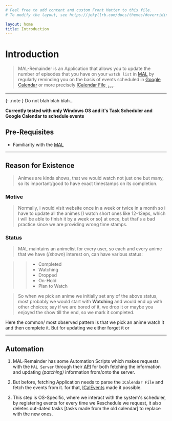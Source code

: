 ```yaml
---
# Feel free to add content and custom Front Matter to this file.
# To modify the layout, see https://jekyllrb.com/docs/themes/#overriding-theme-defaults

layout: home
title: Introduction
---
```


# Introduction

> MAL-Remainder is an Application that allows you to update the number of episodes that you have on your `watch list` in [MAL](https://myanimelist.net) by regularly reminding you on the basis of events scheduled in [Google Calendar](https://www.google.com/calendar/about/) or more precisely [ICalendar File](https://en.wikipedia.org/wiki/ICalendar)<sub>`.ics`</sub>.

---

{: .note }
Do not blah blah blah...

**Currently tested with only Windows OS and it's Task Scheduler and Google Calendar to schedule events**

## Pre-Requisites

-   Familiarity with the [MAL](https://myanimelist.net)

---

## Reason for Existence

> Animes are kinda shows, that we would watch not just one but many, so its important/good to have exact timestamps on its completion.

### Motive

> Normally, i would visit website once in a week or twice in a month so i have to update all the animes [I watch short ones like 12-13eps, which i will be able to finish it by a week or so] at once, but that's a bad practice since we are providing wrong time stamps.

### Status

> MAL maintains an animelist for every user, so each and every anime that we have (/_shown_) interest on, can have various status:

> > -   Completed
> > -   Watching
> > -   Dropped
> > -   On-Hold
> > -   Plan to Watch

> So when we pick an anime we initially set any of the above status, most probably we would start with **Watching** and would end up with other choices; say if we are bored of it, we drop it or maybe you enjoyed the show till the end, so we mark it completed.

Here the common/ most observed pattern is that we pick an anime watch it and then complete it. But for updating we either forget it or

---

## Automation

1.  MAL-Remainder has some Automation Scripts which makes requests with the `MAL Server` through their [API](https://myanimelist.net/apiconfig/references/api/v2) for both fetching the information and updating _(patching)_ information from/onto the server.

2.  But before, fetching Application needs to parse the `ICalendar File` and fetch the events from it. for that, [ICalEvents](https://github.com/jazzband/icalevents) made it possible.

3.  This step is OS-Specific, where we interact with the system's scheduler, by registering events for every time we Reschedule we request, it also deletes out-dated tasks [tasks made from the old calendar] to replace with the new ones.
